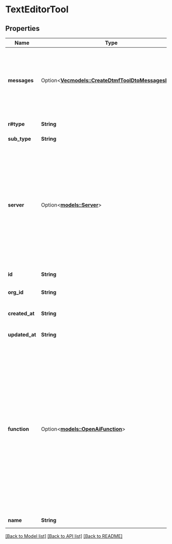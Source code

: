 # TextEditorTool

## Properties

Name | Type | Description | Notes
------------ | ------------- | ------------- | -------------
**messages** | Option<[**Vec<models::CreateDtmfToolDtoMessagesInner>**](CreateDtmfToolDTO_messages_inner.md)> | These are the messages that will be spoken to the user as the tool is running.  For some tools, this is auto-filled based on special fields like `tool.destinations`. For others like the function tool, these can be custom configured. | [optional]
**r#type** | **String** | The type of tool. \"textEditor\" for Text Editor tool. | 
**sub_type** | **String** | The sub type of tool. | 
**server** | Option<[**models::Server**](Server.md)> |    This is the server where a `tool-calls` webhook will be sent.    Notes:   - Webhook is sent to this server when a tool call is made.   - Webhook contains the call, assistant, and phone number objects.   - Webhook contains the variables set on the assistant.   - Webhook is sent to the first available URL in this order: {{tool.server.url}}, {{assistant.server.url}}, {{phoneNumber.server.url}}, {{org.server.url}}.   - Webhook expects a response with tool call result. | [optional]
**id** | **String** | This is the unique identifier for the tool. | 
**org_id** | **String** | This is the unique identifier for the organization that this tool belongs to. | 
**created_at** | **String** | This is the ISO 8601 date-time string of when the tool was created. | 
**updated_at** | **String** | This is the ISO 8601 date-time string of when the tool was last updated. | 
**function** | Option<[**models::OpenAiFunction**](OpenAIFunction.md)> | This is the function definition of the tool.  For `endCall`, `transferCall`, and `dtmf` tools, this is auto-filled based on tool-specific fields like `tool.destinations`. But, even in those cases, you can provide a custom function definition for advanced use cases.  An example of an advanced use case is if you want to customize the message that's spoken for `endCall` tool. You can specify a function where it returns an argument \"reason\". Then, in `messages` array, you can have many \"request-complete\" messages. One of these messages will be triggered if the `messages[].conditions` matches the \"reason\" argument. | [optional]
**name** | **String** | The name of the tool, fixed to 'str_replace_editor' | [default to StrReplaceEditor]

[[Back to Model list]](../README.md#documentation-for-models) [[Back to API list]](../README.md#documentation-for-api-endpoints) [[Back to README]](../README.md)


